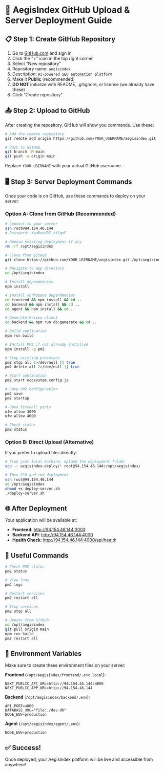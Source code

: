 # 🚀 AegisIndex GitHub Upload & Server Deployment Guide

## 📋 Step 1: Create GitHub Repository

1. Go to [GitHub.com](https://github.com) and sign in
2. Click the "+" icon in the top right corner
3. Select "New repository"
4. Repository name: `aegisindex`
5. Description: `AI-powered SEO automation platform`
6. Make it **Public** (recommended)
7. **DO NOT** initialize with README, .gitignore, or license (we already have these)
8. Click "Create repository"

## 📤 Step 2: Upload to GitHub

After creating the repository, GitHub will show you commands. Use these:

```bash
# Add the remote repository
git remote add origin https://github.com/YOUR_USERNAME/aegisindex.git

# Push to GitHub
git branch -M main
git push -u origin main
```

Replace `YOUR_USERNAME` with your actual GitHub username.

## 🖥️ Step 3: Server Deployment Commands

Once your code is on GitHub, use these commands to deploy on your server:

### Option A: Clone from GitHub (Recommended)

```bash
# Connect to your server
ssh root@94.154.46.144
# Password: XzaRvudPZ-it1qnF

# Remove existing deployment if any
rm -rf /opt/aegisindex

# Clone from GitHub
git clone https://github.com/YOUR_USERNAME/aegisindex.git /opt/aegisindex

# Navigate to app directory
cd /opt/aegisindex

# Install dependencies
npm install

# Install workspace dependencies
cd frontend && npm install && cd ..
cd backend && npm install && cd ..
cd agent && npm install && cd ..

# Generate Prisma client
cd backend && npm run db:generate && cd ..

# Build application
npm run build

# Install PM2 if not already installed
npm install -g pm2

# Stop existing processes
pm2 stop all 2>/dev/null || true
pm2 delete all 2>/dev/null || true

# Start application
pm2 start ecosystem.config.js

# Save PM2 configuration
pm2 save
pm2 startup

# Open firewall ports
ufw allow 3000
ufw allow 4000

# Check status
pm2 status
```

### Option B: Direct Upload (Alternative)

If you prefer to upload files directly:

```bash
# From your local machine, upload the deployment folder
scp -r aegisindex-deploy/* root@94.154.46.144:/opt/aegisindex/

# Then SSH and run deployment
ssh root@94.154.46.144
cd /opt/aegisindex
chmod +x deploy-server.sh
./deploy-server.sh
```

## 🌐 After Deployment

Your application will be available at:
- **Frontend**: http://94.154.46.144:3000
- **Backend API**: http://94.154.46.144:4000
- **Health Check**: http://94.154.46.144:4000/api/health

## 🔧 Useful Commands

```bash
# Check PM2 status
pm2 status

# View logs
pm2 logs

# Restart services
pm2 restart all

# Stop services
pm2 stop all

# Update from GitHub
cd /opt/aegisindex
git pull origin main
npm run build
pm2 restart all
```

## 📝 Environment Variables

Make sure to create these environment files on your server:

**Frontend** (`/opt/aegisindex/frontend/.env.local`):
```
NEXT_PUBLIC_API_URL=http://94.154.46.144:4000
NEXT_PUBLIC_APP_URL=http://94.154.46.144
```

**Backend** (`/opt/aegisindex/backend/.env`):
```
API_PORT=4000
DATABASE_URL="file:./dev.db"
NODE_ENV=production
```

**Agent** (`/opt/aegisindex/agent/.env`):
```
NODE_ENV=production
```

## ✅ Success!

Once deployed, your AegisIndex platform will be live and accessible from anywhere!
